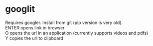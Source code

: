# googlit
Requires googler. Install from git (pip version is very old).\
ENTER opens link in browser\
O opens the url in an application (currently supports videos and pdfs)\
Y copies the url to clipboard
